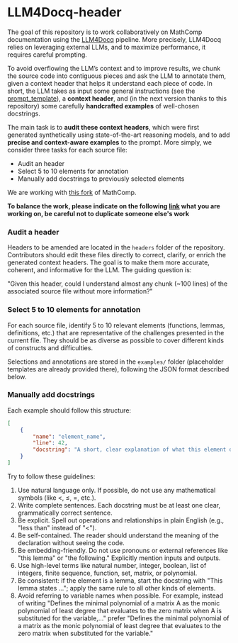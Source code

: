 # LLM4Docq-header
The goal of this repository is to work collaboratively on MathComp documentation using the [LLM4Docq](https://github.com/LLM4Rocq/LLM4Docq) pipeline.
More precisely, LLM4Docq relies on leveraging external LLMs, and to maximize performance, it requires careful prompting.

To avoid overflowing the LLM’s context and to improve results, we chunk the source code into contiguous pieces and ask the LLM to annotate them, given a context header that helps it understand each piece of code.
In short, the LLM takes as input some general instructions (see the [prompt_template](prompt_template.txt)), a **context header**, and (in the next version thanks to this repository) some carefully **handcrafted examples** of well-chosen docstrings.

The main task is to **audit these context headers**, which were first generated synthetically using state-of-the-art reasoning models, and to add **precise and context-aware examples** to the prompt.
More simply, we consider three tasks for each source file:

- Audit an header
- Select 5 to 10 elements for annotation
- Manually add docstrings to previously selected elements

We are working with [this fork](https://github.com/theostos/math-comp/blob/master/) of MathComp.

**To balance the work, please indicate on the following [link](https://notes.inria.fr/dLNK-EW_S8SJdvc0u2YHqA#) what you are working on, be careful not to duplicate someone else's work**

### Audit a header

Headers to be amended are located in the `headers` folder of the repository.
Contributors should edit these files directly to correct, clarify, or enrich the generated context headers.
The goal is to make them more accurate, coherent, and informative for the LLM.
The guiding question is:

"Given this header, could I understand almost any chunk (~100 lines) of the associated source file without more information?"

### Select 5 to 10 elements for annotation

For each source file, identify 5 to 10 relevant elements (functions, lemmas, definitions, etc.) that are representative of the challenges presented in the current file.
They should be as diverse as possible to cover different kinds of constructs and difficulties.

Selections and annotations are stored in the `examples/` folder (placeholder templates are already provided there), following the JSON format described below.

### Manually add docstrings

Each example should follow this structure:

```json
[
    {
        "name": "element_name",
        "line": 42,
        "docstring": "A short, clear explanation of what this element does."
    }
]
```

Try to follow these guidelines:
1. Use natural language only. If possible, do not use any mathematical symbols (like <, ≤, =, etc.).  
2. Write complete sentences. Each docstring must be at least one clear, grammatically correct sentence.  
3. Be explicit. Spell out operations and relationships in plain English (e.g., "less than" instead of "<").  
4. Be self-contained. The reader should understand the meaning of the declaration without seeing the code.  
5. Be embedding-friendly. Do not use pronouns or external references like "this lemma" or "the following." Explicitly mention inputs and outputs.  
6. Use high-level terms like natural number, integer, boolean, list of integers, finite sequence, function, set, matrix, or polynomial.
7. Be consistent: if the element is a lemma, start the docstring with "This lemma states ..."; apply the same rule to all other kinds of elements.  
8. Avoid referring to variable names when possible. For example, instead of writing "Defines the minimal polynomial of a matrix A as the monic polynomial of least degree that evaluates to the zero matrix when A is substituted for the variable,..." prefer "Defines the minimal polynomial of a matrix as the monic polynomial of least degree that evaluates to the zero matrix when substituted for the variable."
